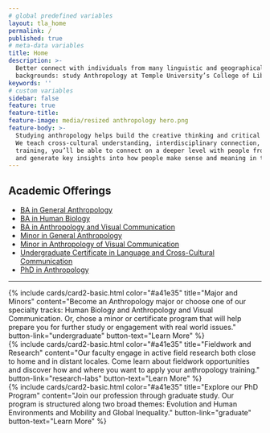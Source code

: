 ```yaml
---
# global predefined variables
layout: tla_home
permalink: /
published: true
# meta-data variables
title: Home
description: >-
  Better connect with individuals from many linguistic and geographical 
  backgrounds: study Anthropology at Temple University’s College of Liberal Arts.
keywords: ''
# custom variables
sidebar: false
feature: true
feature-title:
feature-image: media/resized anthropology hero.png
feature-body: >-
  Studying anthropology helps build the creative thinking and critical analysis needed to solve complex problems.
  We teach cross-cultural understanding, interdisciplinary connection, computational and analytical skills. With our
  training, you’ll be able to connect on a deeper level with people from many linguistic and geographical backgrounds,
  and generate key insights into how people make sense and meaning in their worlds.
---
```


## Academic Offerings
 - [BA in General Anthropology](http://bulletin.temple.edu/undergraduate/liberal-arts/anthropology/general-anthropology-major/)
 - [BA in Human Biology](http://bulletin.temple.edu/undergraduate/liberal-arts/anthropology/human-biology-concentration/)
 - [BA in Anthropology and Visual Communication](http://bulletin.temple.edu/undergraduate/liberal-arts/anthropology/visual-anthropology-concentration/)
 - [Minor in General Anthropology](http://bulletin.temple.edu/undergraduate/liberal-arts/anthropology/general_anthropology-minor/)
 - [Minor in Anthropology of Visual Communication](http://bulletin.temple.edu/undergraduate/liberal-arts/anthropology/visual-anthropology-minor/)
 - [Undergraduate Certificate in Language and Cross-Cultural Communication](http://bulletin.temple.edu/undergraduate/liberal-arts/certificate-programs/certificate-language-cross-cultural-communication/)
 - [PhD in Anthropology](http://bulletin.temple.edu/graduate/scd/cla/anthropology-phd/#text)

___

<div class="row row-wide">
  <div class="col m12 l4">{% include cards/card2-basic.html
    color="#a41e35"
    title="Major and Minors"
    content="Become an Anthropology major or choose one of our specialty tracks: Human Biology and Anthropology and Visual Communication. Or, chose a minor or certificate program that will help prepare you for further study or engagement with real world issues."
    button-link="undergraduate"
    button-text="Learn More" %}
  </div>
  <div class="row row-wide">
    <div class="col m12 l4">{% include cards/card2-basic.html
      color="#a41e35"
      title="Fieldwork and Research"
      content="Our faculty engage in active field research both close to home and in distant locales. Come learn about fieldwork opportunities and discover how and where you want to apply your anthropology training."
      button-link="research-labs"
      button-text="Learn More" %}
    </div>
    <div class="row row-wide">
      <div class="col m12 l4">{% include cards/card2-basic.html
        color="#a41e35"
        title="Explore our PhD Program"
        content="Join our profession through graduate study. Our program is structured along two broad themes: Evolution and Human Environments and Mobility and Global Inequality."
        button-link="graduate"
        button-text="Learn More" %}
      </div>
</div>
